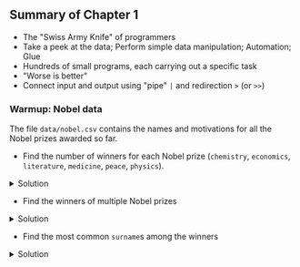 ## Summary of Chapter 1

- The "Swiss Army Knife" of programmers
- Take a peek at the data; Perform simple data manipulation; Automation; Glue
- Hundreds of small programs, each carrying out a specific task
- "Worse is better"
- Connect input and output using "pipe" `|` and redirection `>` (or `>>`)


### Warmup: Nobel data

The file `data/nobel.csv` contains the names and motivations for all the Nobel prizes awarded so far.

- Find the number of winners for each Nobel prize (`chemistry`, `economics`, `literature`, `medicine`, `peace`, `physics`). 

<details><summary>Solution</summary>
<p>

```bash
tail -n+2 nobel.csv | cut -f3 -d, | sort | uniq -c
```

</p>
</details>

- Find the winners of multiple Nobel prizes

<details><summary>Solution</summary>
<p>

```bash
cut nobel.csv -f5-6 -d, | sort | uniq -c | sort -n -r | head -n10
```

</p>
</details>


- Find the most common `surname`s among the winners

<details><summary>Solution</summary>
<p>

```bash
cut nobel.csv -f6 -d, | sort | uniq -c | sort -n -r | head -n10
```

</p>
</details>
